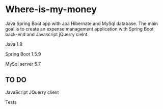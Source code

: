 # Where-is-my-money

Java Spring Boot app with Jpa Hibernate and MySql database. The main goal is to create an expense management application with 
Spring Boot back-end and Javascript jQuerry cielnt.

Java 1.8

Spring Boot 1.5.9

MySql server 5.7


## TO DO

JavaScript JQuerry client

Tests
